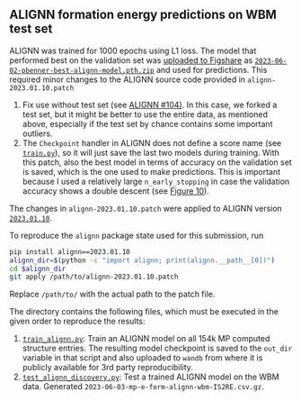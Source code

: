## ALIGNN formation energy predictions on WBM test set

ALIGNN was trained for 1000 epochs using L1 loss. The model that performed best on the validation set was [uploaded to Figshare](https://figshare.com/articles/dataset/Matbench_Discovery_v1_0_0/22715158?file=41233560) as [`2023-06-02-pbenner-best-alignn-model.pth.zip`](https://figshare.com/ndownloader/files/41233560) and used for predictions. This required minor changes to the ALIGNN source code provided in `alignn-2023.01.10.patch`

1. Fix use without test set (see [ALIGNN #104)](https://github.com/usnistgov/alignn/issues/104#issue-1723978225). In this case, we forked a test set, but it might be better to use the entire data, as mentioned above, especially if the test set by chance contains some important outliers.
1. The `Checkpoint` handler in ALIGNN does not define a score name (see [`train.py`](https://github.com/usnistgov/alignn/blob/46334500/alignn/train.py#L851)), so it will just save the last two models during training. With this patch, also the best model in terms of accuracy on the validation set is saved, which is the one used to make predictions. This is important because I used a relatively large `n_early_stopping` in case the validation accuracy shows a double descent (see [Figure 10](https://arxiv.org/pdf/1912.02292.pdf)).

The changes in `alignn-2023.01.10.patch` were applied to ALIGNN version [`2023.01.10`](https://pypi.org/project/alignn/2023.10.1).

To reproduce the `alignn` package state used for this submission, run

```bash
pip install alignn==2023.01.10
alignn_dir=$(python -c "import alignn; print(alignn.__path__[0])")
cd $alignn_dir
git apply /path/to/alignn-2023.01.10.patch
```

Replace `/path/to/` with the actual path to the patch file.

The directory contains the following files, which must be executed in the given order to reproduce the results:

1. [`train_alignn.py`](train_alignn.py): Train an ALIGNN model on all 154k MP computed structure entries. The resulting model checkpoint is saved to the `out_dir` variable in that script and also uploaded to `wandb` from where it is publicly available for 3rd party reproducibility.
1. [`test_alignn_discovery.py`](test_alignn_discovery.py): Test a trained ALIGNN model on the WBM data. Generated `2023-06-03-mp-e-form-alignn-wbm-IS2RE.csv.gz`.
